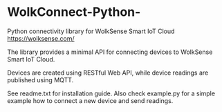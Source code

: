# WolkConnect-Python-
Python connectivity library for WolkSense Smart IoT Cloud https://wolksense.com/

The library provides a minimal API for connecting devices to WolkSense Smart IoT Cloud.

Devices are created using RESTful Web API, while device readings are published using MQTT.


See readme.txt for installation guide.
Also check example.py for a simple example how to connect a new device and send readings.
